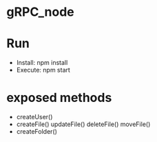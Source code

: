 # gRPC_node
# Run
* Install: npm install
* Execute: npm start

# exposed methods
* createUser()
* createFile() updateFile() deleteFile() moveFile()
* createFolder() 
